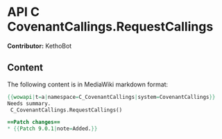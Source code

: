 # API C CovenantCallings.RequestCallings

**Contributor:** KethoBot

## Content

The following content is in MediaWiki markdown format:

```mediawiki
{{wowapi|t=a|namespace=C_CovenantCallings|system=CovenantCallings}}
Needs summary.
 C_CovenantCallings.RequestCallings()

==Patch changes==
* {{Patch 9.0.1|note=Added.}}
```